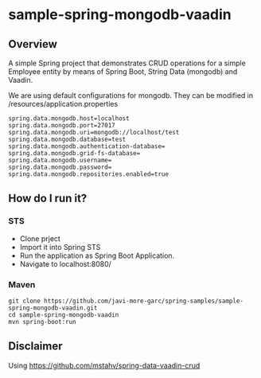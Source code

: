 # sample-spring-mongodb-vaadin

## Overview

A simple Spring project that demonstrates CRUD operations for a simple Employee entity by means of Spring Boot, String Data (mongodb) and Vaadin.

We are using default configurations for mongodb. They can be modified in /resources/application.properties

```
spring.data.mongodb.host=localhost
spring.data.mongodb.port=27017
spring.data.mongodb.uri=mongodb://localhost/test
spring.data.mongodb.database=test
spring.data.mongodb.authentication-database=
spring.data.mongodb.grid-fs-database=
spring.data.mongodb.username=
spring.data.mongodb.password=
spring.data.mongodb.repositories.enabled=true
```

## How do I run it?

### STS

* Clone prject
* Import it into Spring STS
* Run the application as Spring Boot Application.
* Navigate to localhost:8080/

### Maven

```
git clone https://github.com/javi-more-garc/spring-samples/sample-spring-mongodb-vaadin.git
cd sample-spring-mongodb-vaadin
mvn spring-boot:run
```

## Disclaimer

Using https://github.com/mstahv/spring-data-vaadin-crud
